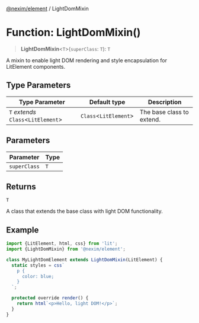 [@nexim/element](../README.md) / LightDomMixin

# Function: LightDomMixin()

> **LightDomMixin**\<`T`\>(`superClass`: `T`): `T`

A mixin to enable light DOM rendering and style encapsulation for LitElement components.

## Type Parameters

| Type Parameter                        | Default type            | Description               |
| ------------------------------------- | ----------------------- | ------------------------- |
| `T` _extends_ `Class`\<`LitElement`\> | `Class`\<`LitElement`\> | The base class to extend. |

## Parameters

| Parameter    | Type |
| ------------ | ---- |
| `superClass` | `T`  |

## Returns

`T`

A class that extends the base class with light DOM functionality.

## Example

```ts
import {LitElement, html, css} from 'lit';
import {LightDomMixin} from '@nexim/element';

class MyLightDomElement extends LightDomMixin(LitElement) {
  static styles = css`
    p {
      color: blue;
    }
  `;

  protected override render() {
    return html`<p>Hello, light DOM!</p>`;
  }
}
```

